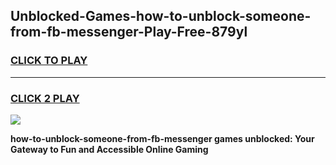 
## Unblocked-Games-how-to-unblock-someone-from-fb-messenger-Play-Free-879yl
<h3>
<a href="https://premium76.site?title=how-to-unblock-someone-from-fb-messenger&ref=23A">CLICK TO PLAY</a></h3>
<hr>

<h3>
<a href="https://premium76.site?title=how-to-unblock-someone-from-fb-messenger&ref=23A">CLICK 2 PLAY</a>
  
</h3>

<a href="https://premium76.site?title=how-to-unblock-someone-from-fb-messenger&ref=23A"><img src="https://clearcache.store/games.png"></a>


**how-to-unblock-someone-from-fb-messenger games unblocked: Your Gateway to Fun and Accessible Online Gaming**
